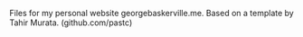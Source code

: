 Files for my personal website georgebaskerville.me. Based on a template by Tahir Murata. (github.com/pastc)
